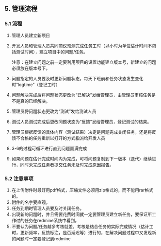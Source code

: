 ## 5. 管理流程



### 5.1 流程

1. 管理人员建立新项目

2. 开发人员和管理人员共同商议预测完成任务工时（以小时为单位估计时间不包括测试时间），建立项目中的问题/任务。

   注意：在建立问题之前一定要利用项目的设置功能建立版本号，新建立的问题必须放在版本号下。

3. 问题指定的人员要及时更新问题状态，每天下班前和任务状态发生变化时“logtime”（登记工时）

4. 问题解决完成后将问题状态更改为“已解决”发给管理员，由管理员审核任务是不是真的已经解决。

5. 管理员将问题状态更改为“测试”发给测试人员

6. 测试人员测试完成后更改问题状态为“反馈”发给管理员，登记测试的结果。

7. 管理员根据反馈的具体内容（测试结果）决定是问题完成关闭任务，还是将反馈不合格的任务重新以打开的方式指派给开发人员

8. 3-6的过程可循环进行直到问题圆满完成

9. 如果问题在估计完成时间内为完成，可将问题复制到下一版本（迭代）继续进行，同时未完成任务者提交任务未及时完成原因报告。





### 5.2 注意事项

1.  在上传附件时最好用pdf格式，压缩文件必须用zip格式的，而不能用rar格式的。
2.  附件的名字要直观。
3.  任务到期时管理人员要及时关闭任务。
4.  出现新的问题时，并且需要花费时间就一定要管理员建立新任务，要保证所工作过的任务在redmine系统中看到。
5.  不要认为问题/任务越多考核就差，考核是结合任务的实际完成情况（估计工时，更新频率，反馈标注，是否延迟等）进行的，在解决问题过程中又发现新的问题时一定要登记到redmine